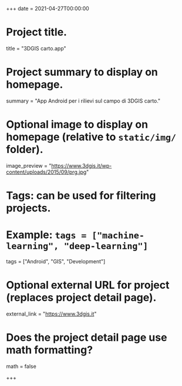 +++
date = 2021-04-27T00:00:00

# Project title.
title = "3DGIS carto.app"

# Project summary to display on homepage.
summary = "App Android per i rilievi sul campo di 3DGIS carto."

# Optional image to display on homepage (relative to `static/img/` folder).
image_preview = "https://www.3dgis.it/wp-content/uploads/2015/09/prg.jpg"

# Tags: can be used for filtering projects.
# Example: `tags = ["machine-learning", "deep-learning"]`
tags = ["Android", "GIS", "Development"]

# Optional external URL for project (replaces project detail page).
external_link = "https://www.3dgis.it"

# Does the project detail page use math formatting?
math = false

+++
